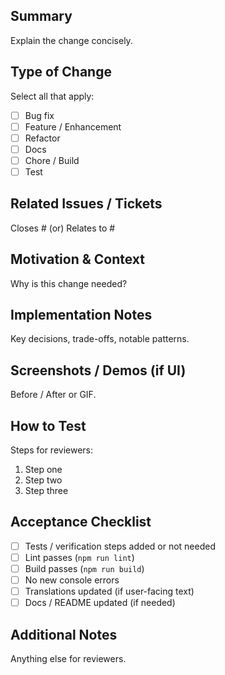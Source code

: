 ## Summary

Explain the change concisely.

## Type of Change

Select all that apply:

- [ ] Bug fix
- [ ] Feature / Enhancement
- [ ] Refactor
- [ ] Docs
- [ ] Chore / Build
- [ ] Test

## Related Issues / Tickets

Closes # (or) Relates to #

## Motivation & Context

Why is this change needed?

## Implementation Notes

Key decisions, trade-offs, notable patterns.

## Screenshots / Demos (if UI)

Before / After or GIF.

## How to Test

Steps for reviewers:

1. Step one
2. Step two
3. Step three

## Acceptance Checklist

- [ ] Tests / verification steps added or not needed
- [ ] Lint passes (`npm run lint`)
- [ ] Build passes (`npm run build`)
- [ ] No new console errors
- [ ] Translations updated (if user-facing text)
- [ ] Docs / README updated (if needed)

## Additional Notes

Anything else for reviewers.
